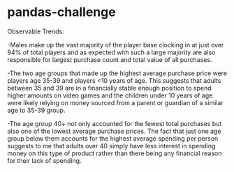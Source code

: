 # pandas-challenge


Observable Trends: 

-Males make up the vast majority of the player base clocking in at just over 84% of total players and as expected with such a large majority are also responsible for largest purchase count and total value of all purchases. 

-The two age groups that made up the highest average purchase price were players age 35-39 and players <10 years of age. This suggests that adults between 35 and 39 are in a financially stable enough position to spend higher amounts on video games and the children under 10 years of age were likely relying on money sourced from a parent or guardian of a similar age to 35-39 group.

-The age group 40+ not only accounted for the fewest total purchases but also one of the lowest average purchase prices. The fact that just one age group below them accounts for the highest average spending per person suggests to me that adults over 40 simply have less interest in spending money on this type of product rather than there being any financial reason for their lack of spending. 